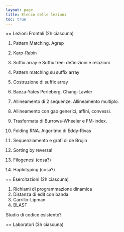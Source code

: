 ```yaml
---
layout: page
title: Elenco delle lezioni
toc: true
---
```



== Lezioni Frontali (2h ciascuna)

1. Pattern Matching. Agrep
2. Karp-Rabin
3. Suffix array e Suffix tree: definizioni e relazioni
4. Pattern matching su suffix array
5. Costruzione di suffix array
6. Baeza-Yates Perleberg. Chang-Lawler
7. Allineamento di 2 sequenze. Allineamento multiplo.
8. Allineamento con gap generici, affini, convessi.
9. Trasformata di Burrows-Wheeler e FM-index.

10. Folding RNA. Algoritmo di Eddy-Rivas
11. Sequenziamento e grafi di de Brujin
12. Sorting by reversal

13. Filogenesi (cosa?)
14. Haplotyping (cosa?)

== Esercitazioni (2h ciascuna)

1. Richiami di programmazione dinamica
2. Distanza di edit con banda.
3. Carrillo-Lipman
4. BLAST

Studio di codice esistente?

== Laboratori (3h ciascuna)
